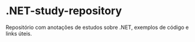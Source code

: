 # .NET-study-repository
Repositório com anotações de estudos sobre .NET, exemplos de código e links úteis.

